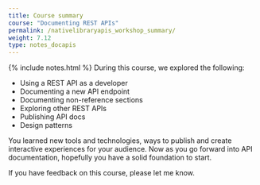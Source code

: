 ```yaml
---
title: Course summary
course: "Documenting REST APIs"
permalink: /nativelibraryapis_workshop_summary/
weight: 7.12
type: notes_docapis
---
```


{% include notes.html %}
During this course, we explored the following:

* Using a REST API as a developer
* Documenting a new API endpoint
* Documenting non-reference sections
* Exploring other REST APIs
* Publishing API docs
* Design patterns

You learned new tools and technologies, ways to publish and create interactive experiences for your audience. Now as you go forward into API documentation, hopefully you have a solid foundation to start.

If you have feedback on this course, please let me know. 